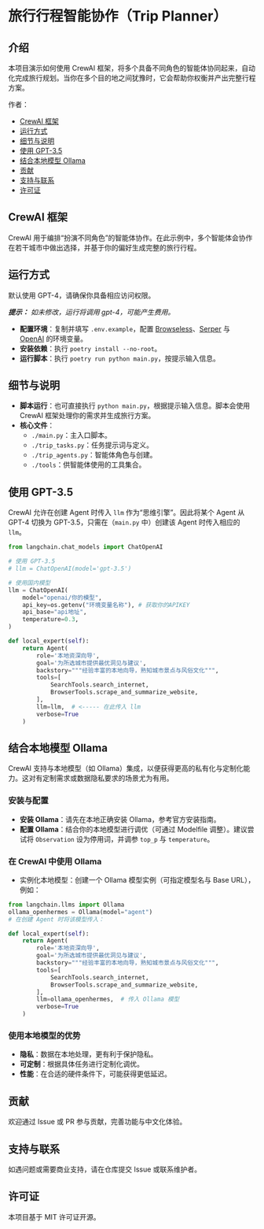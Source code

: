 # 旅行行程智能协作（Trip Planner）
## 介绍
本项目演示如何使用 CrewAI 框架，将多个具备不同角色的智能体协同起来，自动化完成旅行规划。当你在多个目的地之间犹豫时，它会帮助你权衡并产出完整行程方案。

作者：

- [CrewAI 框架](#crewai-框架)
- [运行方式](#运行方式)
- [细节与说明](#细节与说明)
- [使用 GPT-3.5](#默认使用-gpt-3.5,请自行更换)
- [结合本地模型 Ollama](#结合本地模型-ollama)
- [贡献](#贡献)
- [支持与联系](#支持与联系)
- [许可证](#许可证)

## CrewAI 框架
CrewAI 用于编排“扮演不同角色”的智能体协作。在此示例中，多个智能体会协作在若干城市中做出选择，并基于你的偏好生成完整的旅行行程。

## 运行方式
默认使用 GPT-4，请确保你具备相应访问权限。

***提示：** 如未修改，运行将调用 gpt-4，可能产生费用。*

- **配置环境**：复制并填写 ``.env.example``，配置 [Browseless](https://www.browserless.io/)、[Serper](https://serper.dev/) 与 [OpenAI](https://platform.openai.com/api-keys) 的环境变量。
- **安装依赖**：执行 `poetry install --no-root`。
- **运行脚本**：执行 `poetry run python main.py`，按提示输入信息。

## 细节与说明
- **脚本运行**：也可直接执行 `python main.py`，根据提示输入信息。脚本会使用 CrewAI 框架处理你的需求并生成旅行方案。
- **核心文件**：
  - `./main.py`：主入口脚本。
  - `./trip_tasks.py`：任务提示词与定义。
  - `./trip_agents.py`：智能体角色与创建。
  - `./tools`：供智能体使用的工具集合。

## 使用 GPT-3.5
CrewAI 允许在创建 Agent 时传入 `llm` 作为“思维引擎”。因此将某个 Agent 从 GPT-4 切换为 GPT-3.5，只需在（`main.py` 中）创建该 Agent 时传入相应的 `llm`。
```python
from langchain.chat_models import ChatOpenAI

# 使用 GPT-3.5
# llm = ChatOpenAI(model='gpt-3.5')  

# 使用国内模型
llm = ChatOpenAI(
    model="openai/你的模型",
    api_key=os.getenv("环境变量名称"), # 获取你的APIKEY
    api_base="api地址",
    temperature=0.3,
)

def local_expert(self):
    return Agent(
        role='本地资深向导',
        goal='为所选城市提供最优洞见与建议',
        backstory="""经验丰富的本地向导，熟知城市景点与风俗文化""",
        tools=[
            SearchTools.search_internet,
            BrowserTools.scrape_and_summarize_website,
        ],
        llm=llm,  # <----- 在此传入 llm
        verbose=True
    )
```

## 结合本地模型 Ollama
CrewAI 支持与本地模型（如 Ollama）集成，以便获得更高的私有化与定制化能力。这对有定制需求或数据隐私要求的场景尤为有用。

### 安装与配置
- **安装 Ollama**：请先在本地正确安装 Ollama，参考官方安装指南。
- **配置 Ollama**：结合你的本地模型进行调优（可通过 Modelfile 调整）。建议尝试将 `Observation` 设为停用词，并调参 `top_p` 与 `temperature`。

### 在 CrewAI 中使用 Ollama
- 实例化本地模型：创建一个 Ollama 模型实例（可指定模型名与 Base URL），例如：

```python
from langchain.llms import Ollama
ollama_openhermes = Ollama(model="agent")
# 在创建 Agent 时将该模型传入：

def local_expert(self):
    return Agent(
        role='本地资深向导',
        goal='为所选城市提供最优洞见与建议',
        backstory="""经验丰富的本地向导，熟知城市景点与风俗文化""",
        tools=[
            SearchTools.search_internet,
            BrowserTools.scrape_and_summarize_website,
        ],
        llm=ollama_openhermes,  # 传入 Ollama 模型
        verbose=True
    )
```

### 使用本地模型的优势
- **隐私**：数据在本地处理，更有利于保护隐私。
- **可定制**：根据具体任务进行定制化调优。
- **性能**：在合适的硬件条件下，可能获得更低延迟。

## 贡献
欢迎通过 Issue 或 PR 参与贡献，完善功能与中文化体验。

## 支持与联系
如遇问题或需要商业支持，请在仓库提交 Issue 或联系维护者。

## 许可证
本项目基于 MIT 许可证开源。
